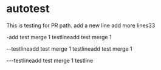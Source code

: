 # autotest
This is testing for PR path.
add a new line
add more lines33

-add test merge 1 testlineadd test merge 1 

--testlineadd test merge 1 testlineadd test merge 1 

---testlineadd test merge 1 testline